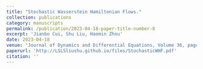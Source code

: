 ```yaml
---
title: "Stochastic Wasserstein Hamiltonian Flows."
collection: publications
category: manuscripts
permalink: /publication/2023-04-18-paper-title-number-8
excerpt: 'Jianbo Cui, Shu Liu, Haomin Zhou'
date: 2023-04-18
venue: 'Journal of Dynamics and Differential Equations, Volume 36, pages 3885–3921, 2024.'
paperurl: 'http://LSLSliushu.github.io/files/StochasticWHF.pdf'
citation: ''
---
```

